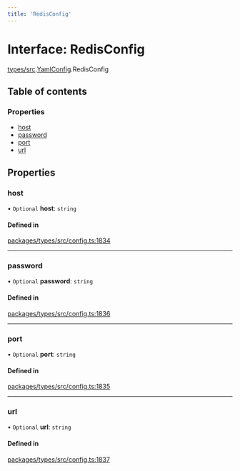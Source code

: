 ```yaml
---
title: 'RedisConfig'
---
```


# Interface: RedisConfig

[types/src](../modules/types_src).[YamlConfig](../modules/types_src.YamlConfig).RedisConfig

## Table of contents

### Properties

- [host](types_src.YamlConfig.RedisConfig#host)
- [password](types_src.YamlConfig.RedisConfig#password)
- [port](types_src.YamlConfig.RedisConfig#port)
- [url](types_src.YamlConfig.RedisConfig#url)

## Properties

### host

• `Optional` **host**: `string`

#### Defined in

[packages/types/src/config.ts:1834](https://github.com/Urigo/graphql-mesh/blob/master/packages/types/src/config.ts#L1834)

___

### password

• `Optional` **password**: `string`

#### Defined in

[packages/types/src/config.ts:1836](https://github.com/Urigo/graphql-mesh/blob/master/packages/types/src/config.ts#L1836)

___

### port

• `Optional` **port**: `string`

#### Defined in

[packages/types/src/config.ts:1835](https://github.com/Urigo/graphql-mesh/blob/master/packages/types/src/config.ts#L1835)

___

### url

• `Optional` **url**: `string`

#### Defined in

[packages/types/src/config.ts:1837](https://github.com/Urigo/graphql-mesh/blob/master/packages/types/src/config.ts#L1837)
